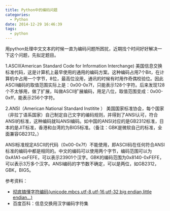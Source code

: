 ```yaml
---
title: Python中的编码问题
categories:
  - Python
date: 2014-12-29 16:46:39
tags:
  - python
---
```


用python处理中文文本的时候一直为编码问题所困扰，近期找个时间好好解决一下这个问题，先拟定题目。

<!-- more -->

1.ASCII(American Standard Code for Information Interchange) 美国信息交换标准代码，这是计算机上最早使用的通用的编码方案。这种编码占用7个Bit，在计算机中占用一个字节，8位，最高位没用，通讯的时候有时用作奇偶校验位。因此ASCII编码的取值范围实际上是：0x00-0x7f，只能表示128个字符。后来发现128个不太够用，做了扩展，叫做ASCII扩展编码，用足八位，取值范围变成：0x00-0xff，能表示256个字符。

2.ANSI（American National Standard Institite ） 美国国家标准协会，每个国家（非拉丁语系国家）自己制定自己文字的编码规则，并得到了ANSI认可，符合ANSI的标准，这种编码就叫ANSI编码。如中国的ANSI对应的是GB2312标准，日本的是JIT标准，香港和台湾的为BIG5标准。（备注：GBK是微软自己的标准，全面兼容GB2312。）

ANSI标准规定ASCII的代码（0x00-0x7f）不能使用，即ASCII码在任何符合ANSI标准的编码中都是相同的。中文的编码可以使用两个字节，编码范围可以为0xA1A1-oxFEFE，可以表示23901个汉字。GBK的编码范围为0x8140-0xFEFE，可以表示3万多个汉字。ANSI编码的字节数不确定，可以是两位，如GB2312，GBK，BIG5。

参考资料：

- [彻底搞懂字符编码(unicode,mbcs,utf-8,utf-16,utf-32,big endian,little endian...)](http://blog.csdn.net/softman11/artetails/icle/d6124345)
- 百度百科：信息交换用汉字编码字符集
